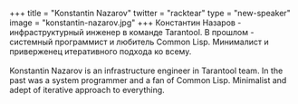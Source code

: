 +++
title = "Konstantin Nazarov"
twitter = "racktear"
type = "new-speaker"
image = "konstantin-nazarov.jpg"
+++
Константин Назаров - инфраструктурный инженер в команде Tarantool. В прошлом - системный программист и любитель Common Lisp. Минималист и приверженец итеративного подхода ко всему. <br><br>Konstantin Nazarov is an infrastructure engineer in Tarantool team. In the past was a system programmer and a fan of Common Lisp. Minimalist and adept of iterative approach to everything.